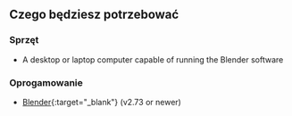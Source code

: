 ## Czego będziesz potrzebować

### Sprzęt

+ A desktop or laptop computer capable of running the Blender software

### Oprogamowanie

+ [Blender](https://www.blender.org/download/){:target="_blank"} (v2.73 or newer)